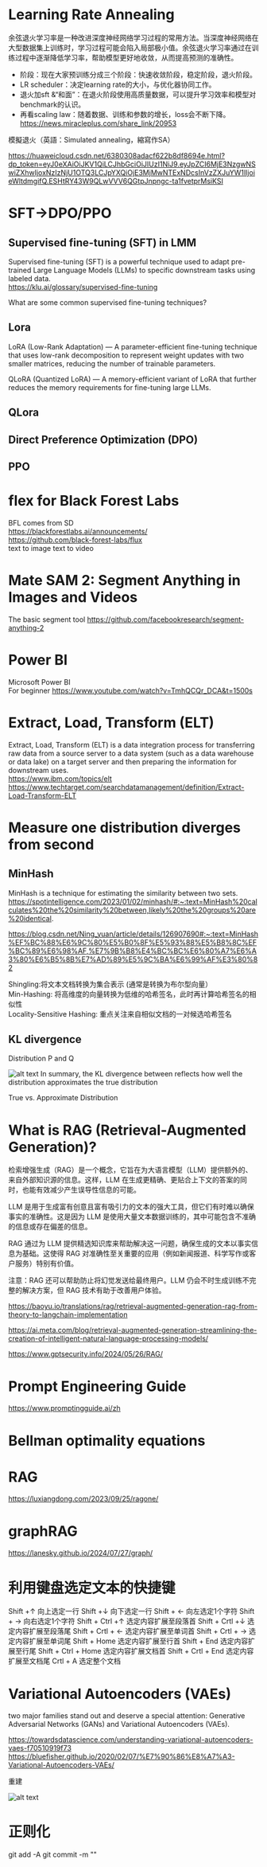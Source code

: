 # Learning Rate Annealing
余弦退火学习率是一种改进深度神经网络学习过程的常用方法。当深度神经网络在大型数据集上训练时，学习过程可能会陷入局部极小值。余弦退火学习率通过在训练过程中逐渐降低学习率，帮助模型更好地收敛，从而提高预测的准确性。

- 阶段：现在大家预训练分成三个阶段：快速收敛阶段，稳定阶段，退火阶段。
- LR scheduler：决定learning rate的大小，与优化器协同工作。
- 退火加sft &“和面”：在退火阶段使用高质量数据，可以提升学习效率和模型对benchmark的认识。
- 再看scaling law：随着数据、训练和参数的增长，loss会不断下降。https://news.miracleplus.com/share_link/20953  

模擬退火（英語：Simulated annealing，縮寫作SA）

https://huaweicloud.csdn.net/6380308adacf622b8df8694e.html?dp_token=eyJ0eXAiOiJKV1QiLCJhbGciOiJIUzI1NiJ9.eyJpZCI6MjE3NzgwNSwiZXhwIjoxNzIzNjU1OTQ3LCJpYXQiOjE3MjMwNTExNDcsInVzZXJuYW1lIjoieWltdmgifQ.ESHtRY43W9QLwVVV6QGtpJnpngc-ta1fvetprMsiKSI  

# SFT->DPO/PPO
## Supervised fine-tuning (SFT) in LMM
Supervised fine-tuning (SFT) is a powerful technique used to adapt pre-trained Large Language Models (LLMs) to specific downstream tasks using labeled data.  
https://klu.ai/glossary/supervised-fine-tuning  

What are some common supervised fine-tuning techniques?


## Lora

LoRA (Low-Rank Adaptation) — A parameter-efficient fine-tuning technique that uses low-rank decomposition to represent weight updates with two smaller matrices, reducing the number of trainable parameters.

QLoRA (Quantized LoRA) — A memory-efficient variant of LoRA that further reduces the memory requirements for fine-tuning large LLMs.


## QLora

## Direct Preference Optimization (DPO)



## PPO

# flex for Black Forest Labs
BFL comes from SD  
https://blackforestlabs.ai/announcements/  
https://github.com/black-forest-labs/flux  
text to image text to video

# Mate  SAM 2: Segment Anything in Images and Videos
The basic segment tool https://github.com/facebookresearch/segment-anything-2

# Power BI
Microsoft Power BI  
For beginner https://www.youtube.com/watch?v=TmhQCQr_DCA&t=1500s

# Extract, Load, Transform (ELT)  
Extract, Load, Transform (ELT) is a data integration process for transferring raw data from a source server to a data system (such as a data warehouse or data lake) on a target server and then preparing the information for downstream uses.  
https://www.ibm.com/topics/elt  
https://www.techtarget.com/searchdatamanagement/definition/Extract-Load-Transform-ELT


# Measure  one  distribution diverges from  second

## MinHash  
MinHash is a technique for estimating the similarity between two sets.  
https://spotintelligence.com/2023/01/02/minhash/#:~:text=MinHash%20calculates%20the%20similarity%20between,likely%20the%20groups%20are%20identical.


https://blog.csdn.net/Ning_yuan/article/details/126907690#:~:text=MinHash%EF%BC%88%E6%9C%80%E5%B0%8F%E5%93%88%E5%B8%8C%EF%BC%89%E6%98%AF,%E7%9B%B8%E4%BC%BC%E6%80%A7%E6%A3%80%E6%B5%8B%E7%AD%89%E5%9C%BA%E6%99%AF%E3%80%82

Shingling:将文本文档转换为集合表示 (通常是转换为布尔型向量）  
Min-Hashing: 将高维度的向量转换为低维的哈希签名，此时再计算哈希签名的相似性  
Locality-Sensitive Hashing: 重点关注来自相似文档的一对候选哈希签名  

## KL divergence

Distribution P and Q

![alt text](image-1.png)
In summary, the KL divergence between reflects how well the distribution approximates the true distribution

True vs. Approximate Distribution

# What is RAG (Retrieval-Augmented Generation)?  

检索增强生成（RAG）是一个概念，它旨在为大语言模型（LLM）提供额外的、来自外部知识源的信息。这样，LLM 在生成更精确、更贴合上下文的答案的同时，也能有效减少产生误导性信息的可能。


LLM 是用于生成富有创意且富有吸引力的文本的强大工具，但它们有时难以确保事实的准确性。这是因为 LLM 是使用大量文本数据训练的，其中可能包含不准确的信息或存在偏差的信息。

RAG 通过为 LLM 提供精选知识库来帮助解决这一问题，确保生成的文本以事实信息为基础。这使得 RAG 对准确性至关重要的应用（例如新闻报道、科学写作或客户服务）特别有价值。

注意：RAG 还可以帮助防止将幻觉发送给最终用户。LLM 仍会不时生成训练不完整的解决方案，但 RAG 技术有助于改善用户体验。

https://baoyu.io/translations/rag/retrieval-augmented-generation-rag-from-theory-to-langchain-implementation

https://ai.meta.com/blog/retrieval-augmented-generation-streamlining-the-creation-of-intelligent-natural-language-processing-models/

https://www.gptsecurity.info/2024/05/26/RAG/
# Prompt Engineering Guide


https://www.promptingguide.ai/zh

# Bellman optimality equations 


# RAG
https://luxiangdong.com/2023/09/25/ragone/

# graphRAG
https://lanesky.github.io/2024/07/27/graph/




# 利用键盘选定文本的快捷键
Shift +↑ 向上选定一行
Shift +↓ 向下选定一行
Shift + ← 向左选定1个字符
Shift + → 向右选定1个字符
Shift + Ctrl +↑ 选定内容扩展至段落首
Shift + Crtl +↓ 选定内容扩展至段落尾
Shift + Crtl + ← 选定内容扩展至单词首
Shift + Crtl + → 选定内容扩展至单词尾
Shift + Home 选定内容扩展至行首
Shift + End 选定内容扩展至行尾
Shift + Ctrl + Home 选定内容扩展文档首
Shift + Crtl + End 选定内容扩展至文档尾
Crtl + A 选定整个文档





#  Variational Autoencoders (VAEs)

two major families stand out and deserve a special attention: Generative Adversarial Networks (GANs) and Variational Autoencoders (VAEs).

https://towardsdatascience.com/understanding-variational-autoencoders-vaes-f70510919f73  
https://bluefisher.github.io/2020/02/07/%E7%90%86%E8%A7%A3-Variational-Autoencoders-VAEs/

重建

![alt text](image.png)



# 正则化






git add -A
git commit -m ""